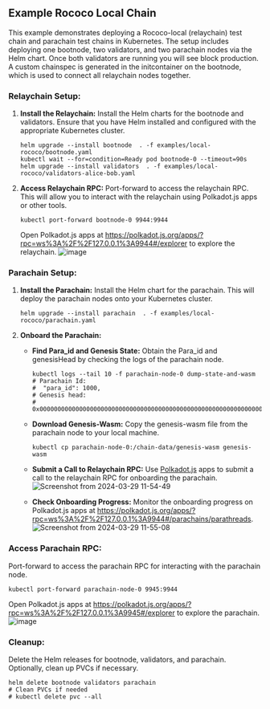 ## Example Rococo Local Chain
This example demonstrates deploying a Rococo-local (relaychain) test chain and parachain test chains in Kubernetes. 
The setup includes deploying one bootnode, two validators, and two parachain nodes via the Helm chart. 
Once both validators are running you will see block production. 
A custom chainspec is generated in the initcontainer on the bootnode, which is used to connect all relaychain nodes together.

### Relaychain Setup:
1. **Install the Relaychain:**
   Install the Helm charts for the bootnode and validators. Ensure that you have Helm installed and configured with the appropriate Kubernetes cluster.
   ```shell
   helm upgrade --install bootnode  . -f examples/local-rococo/bootnode.yaml
   kubectl wait --for=condition=Ready pod bootnode-0 --timeout=90s
   helm upgrade --install validators  . -f examples/local-rococo/validators-alice-bob.yaml
   ```

2. **Access Relaychain RPC:**
   Port-forward to access the relaychain RPC. This will allow you to interact with the relaychain using Polkadot.js apps or other tools.
   ```shell
   kubectl port-forward bootnode-0 9944:9944
   ```
   Open Polkadot.js apps at https://polkadot.js.org/apps/?rpc=ws%3A%2F%2F127.0.0.1%3A9944#/explorer to explore the relaychain.
   ![image](https://github.com/paritytech/helm-charts/assets/24387396/c6183545-b423-46f5-b376-f30bf3f2e5f6)


### Parachain Setup:
1. **Install the Parachain:**
   Install the Helm chart for the parachain. This will deploy the parachain nodes onto your Kubernetes cluster.
   ```shell
   helm upgrade --install parachain  . -f examples/local-rococo/parachain.yaml
   ```

2. **Onboard the Parachain:**
   - **Find Para_id and Genesis State:**
     Obtain the Para_id and genesisHead by checking the logs of the parachain node.
     ```shell
     kubectl logs --tail 10 -f parachain-node-0 dump-state-and-wasm
     # Parachain Id: 
     #  "para_id": 1000,
     # Genesis head:  
     # 0x00000000000000000000000000000000000000000000000000000000000000000061dc4546910e4a874f59af705dd079344ecb7759f526cf86cf21db67473d0b4f03170a2e7597b7b7e3d84c05391d139a62b157e78786d8c082f29dcf4c11131400
     ```
   - **Download Genesis-Wasm:**
     Copy the genesis-wasm file from the parachain node to your local machine.
     ```shell
     kubectl cp parachain-node-0:/chain-data/genesis-wasm genesis-wasm
     ```
   - **Submit a Call to Relaychain RPC:**
     Use [Polkadot.js](https://polkadot.js.org/apps/?rpc=ws%3A%2F%2F127.0.0.1%3A9944#/sudo) apps to submit a call to the relaychain RPC for onboarding the parachain.
     ![Screenshot from 2024-03-29 11-54-49](https://github.com/paritytech/helm-charts/assets/24387396/1c0a178e-f842-4cfa-97f7-22c08f40b2ce)

   - **Check Onboarding Progress:**
     Monitor the onboarding progress on Polkadot.js apps at https://polkadot.js.org/apps/?rpc=ws%3A%2F%2F127.0.0.1%3A9944#/parachains/parathreads.
     ![Screenshot from 2024-03-29 11-55-08](https://github.com/paritytech/helm-charts/assets/24387396/8de4849c-e212-4e61-a348-5bcab9cc32a6)

### Access Parachain RPC:
Port-forward to access the parachain RPC for interacting with the parachain node.
```shell
kubectl port-forward parachain-node-0 9945:9944
```
Open Polkadot.js apps at https://polkadot.js.org/apps/?rpc=ws%3A%2F%2F127.0.0.1%3A9945#/explorer to explore the parachain.
![image](https://github.com/paritytech/helm-charts/assets/24387396/cbf12f54-18b5-443c-892d-7632fe790b88)


### Cleanup:
Delete the Helm releases for bootnode, validators, and parachain. Optionally, clean up PVCs if necessary.
```shell
helm delete bootnode validators parachain
# Clean PVCs if needed
# kubectl delete pvc --all
```
